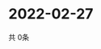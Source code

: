 # 2022-02-27
  共 0条

  <!-- BEGIN -->
  <!-- 最后更新时间Sun Feb 27 2022 23:04:44 GMT+0000 (Coordinated Universal Time) -->
  
  <!-- END -->
  
  